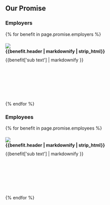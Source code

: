 <section id="promise" class="offwhite-bg"> <!--OUR PROMISE-->
  <div class="container">
    <h2 class="alt-header">Our Promise</h2>
    <div class="col-sm-6">
      <h3>Employers</h3>
      {% for benefit in page.promise.employers %}
      <div class="row" style="margin: 20px 0; min-height: 160px">
        <div class="col-xs-2" style="padding: 0">
          <img src="{{benefit.image}}">
        </div>
        <div class="col-xs-10">
            <h4 style="margin: 0 0 10px">{{benefit.header | markdownify | strip_html}}</h4>
            {{benefit['sub text'] | markdownify }}
        </div>
      </div>
      {% endfor %}
    </div>
    <div class="col-sm-6">
      <h3>Employees</h3>
      {% for benefit in page.promise.employees %}
      <div class="row" style="margin: 20px 0; min-height: 160px">
        <div class="col-xs-2" style="padding: 0">
          <img src="{{benefit.image}}">
        </div>
        <div class="col-xs-10">
            <h4 style="margin: 0 0 10px">{{benefit.header | markdownify | strip_html}}</h4>
            {{benefit['sub text'] | markdownify }}
        </div>
      </div>
      {% endfor %}
    </div>
  </div>
</section>

